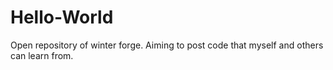 # Hello-World

Open repository of winter forge. Aiming to post code that myself and others can learn from.
